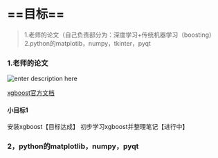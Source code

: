 # ==目标==

>  1.老师的论文（自己负责部分为：深度学习+传统机器学习（boosting）
    2.python的matplotib，numpy，tkinter，pyqt
   
   
### 1.老师的论文
![enter description here][1]


  [xgboost官方文档][2]


  [1]: ./images/TIM%E6%88%AA%E5%9B%BE20180207164940.png "目标图"
  
  [2]: https://xgboost.readthedocs.io/en/latest/get_started/
 
 #### 小目标1
 安装xgboost【目标达成】
 初步学习xgboost并整理笔记【进行中】
 
 
 
 
 
 ### 2，python的matplotlib，numpy，pyqt
 
 
  